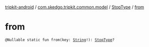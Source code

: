 [tripkit-android](../../index.md) / [com.skedgo.tripkit.common.model](../index.md) / [StopType](index.md) / [from](./from.md)

# from

`@Nullable static fun from(key: `[`String`](https://kotlinlang.org/api/latest/jvm/stdlib/kotlin/-string/index.html)`!): `[`StopType`](index.md)`?`